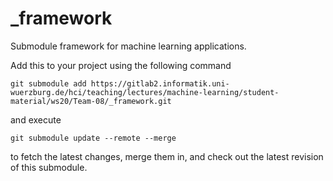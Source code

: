 # _framework

Submodule framework for machine learning applications.

Add this to your project using the following command

`git submodule add https://gitlab2.informatik.uni-wuerzburg.de/hci/teaching/lectures/machine-learning/student-material/ws20/Team-08/_framework.git`

and execute 

`git submodule update --remote --merge`

to fetch the latest changes, merge them in, and check out the latest revision of this submodule.